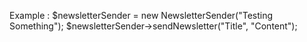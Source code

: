 Example :
$newsletterSender = new NewsletterSender("Testing Something");
$newsletterSender->sendNewsletter("Title", "Content");